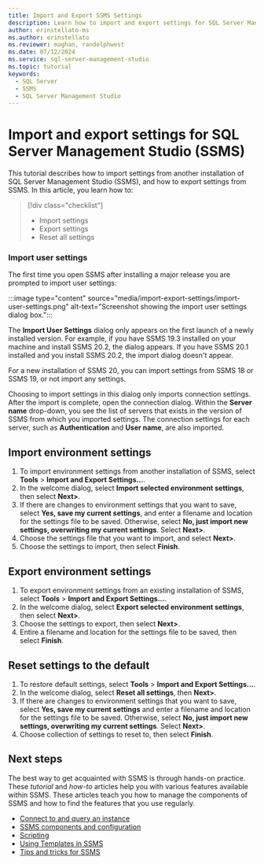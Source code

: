 ```yaml
---
title: Import and Export SSMS Settings
description: Learn how to import and export settings for SQL Server Management Studio (SSMS).
author: erinstellato-ms
ms.author: erinstellato
ms.reviewer: maghan, randolphwest
ms.date: 07/12/2024
ms.service: sql-server-management-studio
ms.topic: tutorial
keywords:
  - SQL Server
  - SSMS
  - SQL Server Management Studio
---
```


# Import and export settings for SQL Server Management Studio (SSMS)

This tutorial describes how to import settings from another installation of SQL Server Management Studio (SSMS), and how to export settings from SSMS. In this article, you learn how to:

> [!div class="checklist"]
> * Import settings
> * Export settings
> * Reset all settings

### Import user settings

The first time you open SSMS after installing a major release you are prompted to import user settings:

:::image type="content" source="media/import-export-settings/import-user-settings.png" alt-text="Screenshot showing the import user settings dialog box.":::

The **Import User Settings** dialog only appears on the first launch of a newly installed version. For example, if you have SSMS 19.3 installed on your machine and install SSMS 20.2, the dialog appears. If you have SSMS 20.1 installed and you install SSMS 20.2, the import dialog doesn't appear.

For a new installation of SSMS 20, you can import settings from SSMS 18 or SSMS 19, or not import any settings.

Choosing to import settings in this dialog only imports connection settings. After the import is complete, open the connection dialog. Within the **Server name** drop-down, you see the list of servers that exists in the version of SSMS from which you imported settings. The connection settings for each server, such as **Authentication** and **User name**, are also imported.

## Import environment settings

1. To import environment settings from another installation of SSMS, select **Tools** > **Import and Export Settings...**.
1. In the welcome dialog, select **Import selected environment settings**, then select **Next>**.
1. If there are changes to environment settings that you want to save, select **Yes, save my current settings**, and enter a filename and location for the settings file to be saved. Otherwise, select **No, just import new settings, overwriting my current settings**. Select **Next>**.
1. Choose the settings file that you want to import, and select **Next>**.
1. Choose the settings to import, then select **Finish**.

## Export environment settings

1. To export environment settings from an existing installation of SSMS, select **Tools** > **Import and Export Settings...**.
1. In the welcome dialog, select **Export selected environment settings**, then select **Next>**.
1. Choose the settings to export, then select **Next>**.
1. Entire a filename and location for the settings file to be saved, then select **Finish**.

## Reset settings to the default

1. To restore default settings, select **Tools** > **Import and Export Settings...**.
1. In the welcome dialog, select **Reset all settings**, then **Next>**.
1. If there are changes to environment settings that you want to save, select **Yes, save my current settings** and enter a filename and location for the settings file to be saved. Otherwise, select **No, just import new settings, overwriting my current settings**. Select **Next>**.
1. Choose collection of settings to reset to, then select **Finish**.

## Next steps

The best way to get acquainted with SSMS is through hands-on practice. These *tutorial* and *how-to* articles help you with various features available within SSMS.  These articles teach you how to manage the components of SSMS and how to find the features that you use regularly.

* [Connect to and query an instance](../quickstarts/ssms-connect-query-sql-server.md)
* [SSMS components and configuration](ssms-configuration.md)
* [Scripting](scripting-ssms.md)
* [Using Templates in SSMS](../template/templates-ssms.md)
* [Tips and tricks for SSMS](ssms-tricks.md)
